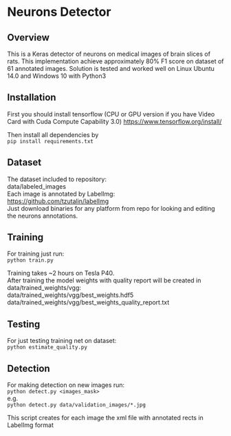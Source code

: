 # Neurons Detector

## Overview
This is a Keras detector of 
neurons on medical images of brain slices of rats. 
This implementation achieve approximately 80% F1 score on 
dataset of 61 annotated images. Solution is tested and
worked well on Linux Ubuntu 14.0 and Windows 10 with
Python3

## Installation
First you should install tensorflow (CPU or GPU version 
if you have Video Card with Cuda Compute Capability 3.0)
https://www.tensorflow.org/install/

Then install all dependencies by <br>
`pip install requirements.txt`


## Dataset
The dataset included to repository: <br>
data/labeled_images <br>
Each image is annotated by LabelImg: <br>
https://github.com/tzutalin/labelImg <br>
Just download binaries for any platform from repo for 
looking and editing the neurons annotations.


## Training 
For training just run: <br>
`python train.py`

Training takes ~2 hours on Tesla P40. <br>
After training the model weights with quality report will
be created in data/trained_weights/vgg: <br>
data/trained_weights/vgg/best_weights.hdf5
data/trained_weights/vgg/best_weights_quality_report.txt


## Testing
For just testing training net on dataset: <br>
`python estimate_quality.py`


## Detection
For making detection on new images run: <br>
`python detect.py <images_mask>` <br>
e.g. <br>
`python detect.py data/validation_images/*.jpg`

This script creates for each image the xml file
with annotated rects in LabelImg format
